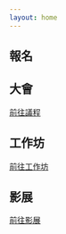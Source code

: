```yaml
---
layout: home
---
```

<a name="booking"></a>

## 報名

<a name="conference"></a>

## 大會

[前往議程](schedule.html)

<a name="workshop"></a>

## 工作坊

[前往工作坊](workshop.html)

<a name="film"></a>

## 影展

[前往影展](film.html)
